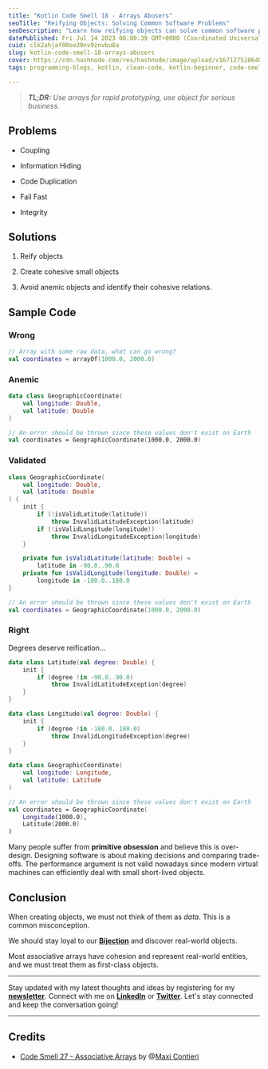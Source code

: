 ```yaml
---
title: "Kotlin Code Smell 18 - Arrays Abusers"
seoTitle: "Reifying Objects: Solving Common Software Problems"
seoDescription: "Learn how reifying objects can solve common software problems such as coupling, information hiding, and code duplication. Improve your software design today"
datePublished: Fri Jul 14 2023 08:00:39 GMT+0000 (Coordinated Universal Time)
cuid: clk2ahjaf00oo30nv9znvbu8a
slug: kotlin-code-smell-18-arrays-abusers
cover: https://cdn.hashnode.com/res/hashnode/image/upload/v1671275286483/KSafVuVqm.jpeg
tags: programming-blogs, kotlin, clean-code, kotlin-beginner, code-smell-1

---
```


> ***TL;DR:*** *Use arrays for rapid prototyping, use object for serious business.*

## **Problems**

* Coupling
    
* Information Hiding
    
* Code Duplication
    
* Fail Fast
    
* Integrity
    

## Solutions

1. Reify objects
    
2. Create cohesive small objects
    
3. Avoid anemic objects and identify their cohesive relations.
    

## Sample Code

### Wrong

```kotlin
// Array with some raw data, what can go wrong?
val coordinates = arrayOf(1000.0, 2000.0)
```

### Anemic

```kotlin
data class GeographicCoordinate(
    val longitude: Double,
    val latitude: Double 
)

// An error should be thrown since these values don't exist on Earth
val coordinates = GeographicCoordinate(1000.0, 2000.0)
```

### Validated

```kotlin
class GeographicCoordinate(
    val longitude: Double,
    val latitude: Double
) {
    init {
        if (!isValidLatitude(latitude))
            throw InvalidLatitudeException(latitude)
        if (!isValidLongitude(longitude))
            throw InvalidLongitudeException(longitude)
    }

    private fun isValidLatitude(latitude: Double) =
        latitude in -90.0..90.0
    private fun isValidLongitude(longitude: Double) =
        longitude in -180.0..180.0
}

// An error should be thrown since these values don't exist on Earth
val coordinates = GeographicCoordinate(1000.0, 2000.0)
```

### Right

Degrees deserve reification...

```kotlin
data class Latitude(val degree: Double) {
    init {
        if (degree !in -90.0..90.0)
            throw InvalidLatitudeException(degree)
    }
}

data class Longitude(val degree: Double) {
    init {
        if (degree !in -180.0..180.0)
            throw InvalidLongitudeException(degree)
    }
}

data class GeographicCoordinate(
    val longitude: Longitude,
    val latitude: Latitude
)

// An error should be thrown since these values don't exist on Earth
val coordinates = GeographicCoordinate(
    Longitude(1000.0),
    Latitude(2000.0)
)
```

Many people suffer from **primitive obsession** and believe this is over-design. Designing software is about making decisions and comparing trade-offs. The performance argument is not valid nowadays since modern virtual machines can efficiently deal with small short-lived objects.

## **Conclusion**

When creating objects, we must not think of them as *data*. This is a common misconception.

We should stay loyal to our [**Bijection**](https://maximilianocontieri.com/the-one-and-only-software-design-principle) and discover real-world objects.

Most associative arrays have cohesion and represent real-world entities, and we must treat them as first-class objects.

---

Stay updated with my latest thoughts and ideas by registering for my [**newsletter**](https://yonatankarp.com/newsletter). Connect with me on [**LinkedIn**](https://www.linkedin.com/in/yonatankarp/) or [**Twitter**](https://twitter.com/yonatan_karp). Let's stay connected and keep the conversation going!

---

## Credits

* [Code Smell 27 - Associative Arrays](https://maximilianocontieri.com/code-smell-27-associative-arrays) by @[Maxi Contieri](@mcsee)